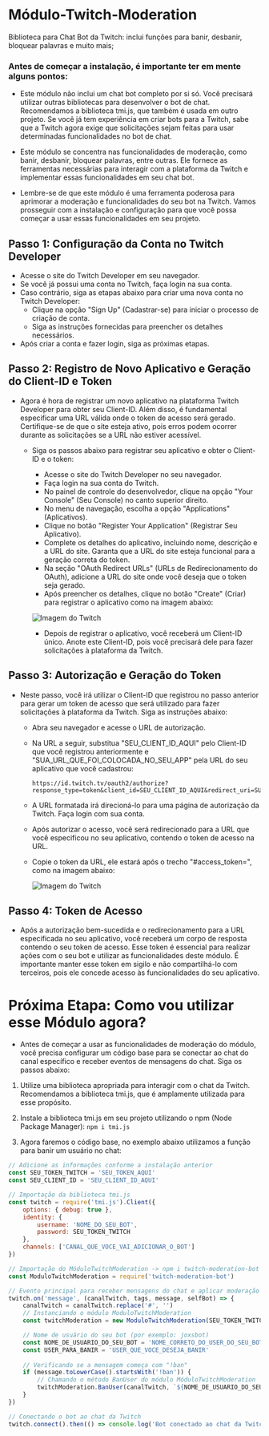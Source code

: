 # Módulo-Twitch-Moderation
Biblioteca para Chat Bot da Twitch: inclui funções para banir, desbanir, bloquear palavras e muito mais;

### Antes de começar a instalação, é importante ter em mente alguns pontos:
- Este módulo não inclui um chat bot completo por si só. Você precisará utilizar outras bibliotecas para desenvolver o bot de chat. Recomendamos a biblioteca tmi.js, que também é usada em outro projeto. Se você já tem experiência em criar bots para a Twitch, sabe que a Twitch agora exige que solicitações sejam feitas para usar determinadas funcionalidades no bot de chat.

- Este módulo se concentra nas funcionalidades de moderação, como banir, desbanir, bloquear palavras, entre outras. Ele fornece as ferramentas necessárias para interagir com a plataforma da Twitch e implementar essas funcionalidades em seu chat bot.

- Lembre-se de que este módulo é uma ferramenta poderosa para aprimorar a moderação e funcionalidades do seu bot na Twitch. Vamos prosseguir com a instalação e configuração para que você possa começar a usar essas funcionalidades em seu projeto.

## Passo 1: Configuração da Conta no Twitch Developer
- Acesse o site do Twitch Developer em seu navegador.
- Se você já possui uma conta no Twitch, faça login na sua conta.
- Caso contrário, siga as etapas abaixo para criar uma nova conta no Twitch Developer:
  - Clique na opção "Sign Up" (Cadastrar-se) para iniciar o processo de criação de conta.
  - Siga as instruções fornecidas para preencher os detalhes necessários.
- Após criar a conta e fazer login, siga as próximas etapas.

## Passo 2: Registro de Novo Aplicativo e Geração do Client-ID e Token
- Agora é hora de registrar um novo aplicativo na plataforma Twitch Developer para obter seu Client-ID. Além disso, é fundamental especificar uma URL válida onde o token de acesso será gerado. Certifique-se de que o site esteja ativo, pois erros podem ocorrer durante as solicitações se a URL não estiver acessível.
  - Siga os passos abaixo para registrar seu aplicativo e obter o Client-ID e o token:
    - Acesse o site do Twitch Developer no seu navegador.
    - Faça login na sua conta do Twitch.
    - No painel de controle do desenvolvedor, clique na opção "Your Console" (Seu Console) no canto superior direito.
    - No menu de navegação, escolha a opção "Applications" (Aplicativos).
    - Clique no botão "Register Your Application" (Registrar Seu Aplicativo).
    - Complete os detalhes do aplicativo, incluindo nome, descrição e a URL do site. Garanta que a URL do site esteja funcional para a geração correta do token.
    - Na seção "OAuth Redirect URLs" (URLs de Redirecionamento do OAuth), adicione a URL do site onde você deseja que o token seja gerado.
    - Após preencher os detalhes, clique no botão "Create" (Criar) para registrar o aplicativo como na imagem abaixo:
    
    ![Imagem do Twitch](https://i.imgur.com/lO2Ilej.jpg)

    - Depois de registrar o aplicativo, você receberá um Client-ID único. Anote este Client-ID, pois você precisará dele para fazer solicitações à plataforma da Twitch.

## Passo 3: Autorização e Geração do Token
- Neste passo, você irá utilizar o Client-ID que registrou no passo anterior para gerar um token de acesso que será utilizado para fazer solicitações à plataforma da Twitch. Siga as instruções abaixo:
  - Abra seu navegador e acesse o URL de autorização.
  - Na URL a seguir, substitua "SEU_CLIENT_ID_AQUI" pelo Client-ID que você registrou anteriormente e "SUA_URL_QUE_FOI_COLOCADA_NO_SEU_APP" pela URL do seu aplicativo que você cadastrou:
    ```
    https://id.twitch.tv/oauth2/authorize?response_type=token&client_id=SEU_CLIENT_ID_AQUI&redirect_uri=SUA_URL_QUE_FOI_COLOCADA_NO_SEU_APP&scope=chat:read+chat:edit+channel:moderate+whispers:read+whispers:edit+channel_editor+moderator:manage:banned_users+moderation:read+moderator:manage:banned_users+moderator:manage:chat_messages+moderator:read:chatters+moderator:manage:blocked_terms+moderator:manage:chat_messages
    ```
  - A URL formatada irá direcioná-lo para uma página de autorização da Twitch. Faça login com sua conta.
  - Após autorizar o acesso, você será redirecionado para a URL que você especificou no seu aplicativo, contendo o token de acesso na URL.
  - Copie o token da URL, ele estará após o trecho "#access_token=", como na imagem abaixo:

    ![Imagem do Twitch](https://i.imgur.com/80qOIHt.jpg)

## Passo 4: Token de Acesso
- Após a autorização bem-sucedida e o redirecionamento para a URL especificada no seu aplicativo, você receberá um corpo de resposta contendo o seu token de acesso. Esse token é essencial para realizar ações com o seu bot e utilizar as funcionalidades deste módulo. É importante manter esse token em sigilo e não compartilhá-lo com terceiros, pois ele concede acesso às funcionalidades do seu aplicativo.

# Próxima Etapa: Como vou utilizar esse Módulo agora?
- Antes de começar a usar as funcionalidades de moderação do módulo, você precisa configurar um código base para se conectar ao chat do canal específico e receber eventos de mensagens do chat. Siga os passos abaixo:

1. Utilize uma biblioteca apropriada para interagir com o chat da Twitch. Recomendamos a biblioteca tmi.js, que é amplamente utilizada para esse propósito.

2. Instale a biblioteca tmi.js em seu projeto utilizando o npm (Node Package Manager):
   ``` npm i tmi.js ```

3. Agora faremos o código base, no exemplo abaixo utilizamos a função para banir um usuário no chat:
```javascript
// Adicione as informações conforme a instalação anterior
const SEU_TOKEN_TWITCH = 'SEU_TOKEN_AQUI'
const SEU_CLIENT_ID = 'SEU_CLIENT_ID_AQUI'

// Importação da biblioteca tmi.js
const twitch = require('tmi.js').Client({
    options: { debug: true },
    identity: {
        username: 'NOME_DO_SEU_BOT',
        password: SEU_TOKEN_TWITCH
    },
    channels: ['CANAL_QUE_VOCE_VAI_ADICIONAR_O_BOT']
})

// Importação do MóduloTwitchModeration -> npm i twitch-moderation-bot --global
const ModuloTwitchModeration = require('twitch-moderation-bot')

// Evento principal para receber mensagens do chat e aplicar moderação
twitch.on('message', (canalTwitch, tags, message, selfBot) => {
    canalTwitch = canalTwitch.replace('#', '')
    // Instanciando o módulo ModuloTwitchModeration
    const twitchModeration = new ModuloTwitchModeration(SEU_TOKEN_TWITCH, SEU_CLIENT_ID)

    // Nome de usuário do seu bot (por exemplo: joxsbot)
    const NOME_DE_USUARIO_DO_SEU_BOT = 'NOME_CORRETO_DO_USER_DO_SEU_BOT_NA_TWITCH'
    const USER_PARA_BANIR = 'USER_QUE_VOCE_DESEJA_BANIR'
    
    // Verificando se a mensagem começa com "!ban"
    if (message.toLowerCase().startsWith('!ban')) {
        // Chamando o método BanUser do módulo MóduloTwitchModeration
        twitchModeration.BanUser(canalTwitch, `${NOME_DE_USUARIO_DO_SEU_BOT}`, `${USER_PARA_BANIR}`)
    }
})

// Conectando o bot ao chat da Twitch
twitch.connect().then(() => console.log('Bot conectado ao chat da Twitch!'))
```
